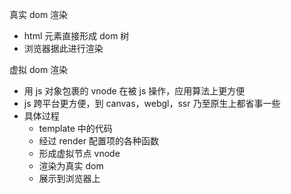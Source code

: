真实 dom 渲染

- html 元素直接形成 dom 树
- 浏览器据此进行渲染

虚拟 dom 渲染

- 用 js 对象包裹的 vnode 在被 js 操作，应用算法上更方便
- js 跨平台更方便，到 canvas，webgl，ssr 乃至原生上都省事一些
- 具体过程
  - template 中的代码
  - 经过 render 配置项的各种函数
  - 形成虚拟节点 vnode
  - 渲染为真实 dom
  - 展示到浏览器上
